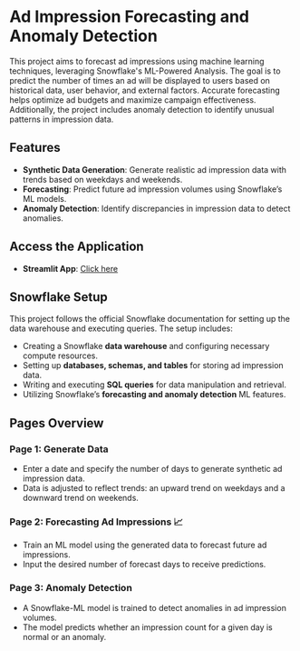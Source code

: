 # Ad Impression Forecasting and Anomaly Detection

This project aims to forecast ad impressions using machine learning techniques, leveraging Snowflake's ML-Powered Analysis. The goal is to predict the number of times an ad will be displayed to users based on historical data, user behavior, and external factors. Accurate forecasting helps optimize ad budgets and maximize campaign effectiveness. Additionally, the project includes anomaly detection to identify unusual patterns in impression data.

## Features
- **Synthetic Data Generation**: Generate realistic ad impression data with trends based on weekdays and weekends.
- **Forecasting**: Predict future ad impression volumes using Snowflake’s ML models.
- **Anomaly Detection**: Identify discrepancies in impression data to detect anomalies.

## Access the Application
- **Streamlit App**: [Click here](https://ad-impression-forecasting-and-anomaly-detection-e73eay74aqznj5.streamlit.app/)

## Snowflake Setup
This project follows the official Snowflake documentation for setting up the data warehouse and executing queries. The setup includes:
- Creating a Snowflake **data warehouse** and configuring necessary compute resources.
- Setting up **databases, schemas, and tables** for storing ad impression data.
- Writing and executing **SQL queries** for data manipulation and retrieval.
- Utilizing Snowflake’s **forecasting and anomaly detection** ML features.

## Pages Overview

### Page 1: Generate Data
- Enter a date and specify the number of days to generate synthetic ad impression data.
- Data is adjusted to reflect trends: an upward trend on weekdays and a downward trend on weekends.

### Page 2: Forecasting Ad Impressions 📈
- Train an ML model using the generated data to forecast future ad impressions.
- Input the desired number of forecast days to receive predictions.

### Page 3: Anomaly Detection
- A Snowflake-ML model is trained to detect anomalies in ad impression volumes.
- The model predicts whether an impression count for a given day is normal or an anomaly.


